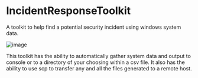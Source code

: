 # IncidentResponseToolkit
A toolkit to help find a potential security incident using windows system data.

![image](https://user-images.githubusercontent.com/7594378/173692062-7c3568ba-9be8-4fa1-b5a3-e30d588b02b4.png)

This toolkit has the ability to automatically gather system data and output to console or to a directory of your choosing within a csv file. It also has the ability to use scp to transfer any and all the files generated to a remote host.
